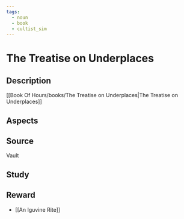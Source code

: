 ```yaml
---
tags:
  - noun
  - book
  - cultist_sim
---
```


# The Treatise on Underplaces

## Description

[[Book Of Hours/books/The Treatise on Underplaces|The Treatise on Underplaces]]

## Aspects
## Source
Vault
## Study

## Reward
- [[An Iguvine Rite]]